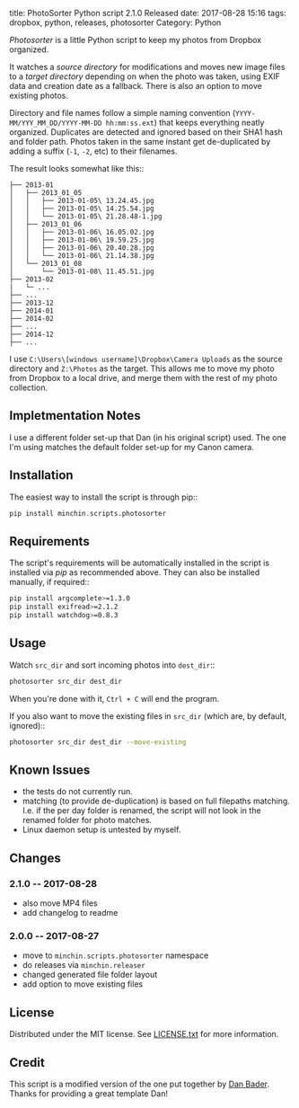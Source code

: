 title: PhotoSorter Python script 2.1.0 Released
date: 2017-08-28 15:16
tags: dropbox, python, releases, photosorter
Category: Python

*Photosorter* is a little Python script to keep my photos from Dropbox organized.

It watches a *source directory* for modifications and moves new image files to
a *target directory* depending on when the photo was taken, using EXIF data and
creation date as a fallback. There is also an option to move existing photos.
<!-- read more -->

Directory and file names follow a simple naming convention
(``YYYY-MM/YYY_MM_DD/YYYY-MM-DD hh:mm:ss.ext``) that keeps everything neatly
organized. Duplicates are detected and ignored based on their SHA1 hash and
folder path. Photos taken in the same instant get de-duplicated by adding a
suffix (``-1``, ``-2``, etc) to their filenames.

The result looks somewhat like this::

    ├── 2013-01
    │   ├── 2013_01_05
    │   │   ├── 2013-01-05\ 13.24.45.jpg
    │   │   ├── 2013-01-05\ 14.25.54.jpg
    │   │   └── 2013-01-05\ 21.28.48-1.jpg
    │   ├── 2013_01_06
    │   │   ├── 2013-01-06\ 16.05.02.jpg
    │   │   ├── 2013-01-06\ 19.59.25.jpg
    │   │   ├── 2013-01-06\ 20.40.28.jpg
    │   │   └── 2013-01-06\ 21.14.38.jpg
    │   └── 2013_01_08
    │       └── 2013-01-08\ 11.45.51.jpg
    ├── 2013-02
    |   └─ ...
    ├── ...
    ├── 2013-12
    ├── 2014-01
    ├── 2014-02
    ├── ...
    ├── 2014-12
    ├── ...

I use ``C:\Users\[windows username]\Dropbox\Camera Uploads`` as the source
directory and ``Z:\Photos`` as the target. This allows me to move my photo from
Dropbox to a local drive, and merge them with the rest of my photo collection.

## Impletmentation Notes

I use a different folder set-up that Dan (in his original script) used. The one
I'm using matches the default folder set-up for my Canon camera.

## Installation

The easiest way to install the script is through pip::

~~~sh
pip install minchin.scripts.photosorter
~~~

## Requirements

The script's requirements will be automatically installed in the script is
installed via *pip* as recommended above. They can also be installed manually,
if required::

~~~sh
pip install argcomplete>=1.3.0
pip install exifread>=2.1.2
pip install watchdog>=0.8.3
~~~

## Usage

Watch `src_dir` and sort incoming photos into ``dest_dir``::

~~~sh
photosorter src_dir dest_dir
~~~

When you're done with it, ``Ctrl + C`` will end the program.

If you also want to move the existing files in ``src_dir`` (which are, by
default, ignored)::

~~~sh
photosorter src_dir dest_dir --move-existing
~~~

## Known Issues

- the tests do not currently run.
- matching (to provide de-duplication) is based on full filepaths matching.
  I.e. if the per day folder is renamed, the script will not look in the
  renamed folder for photo matches.
- Linux daemon setup is untested by myself.

## Changes

### 2.1.0 -- 2017-08-28

- also move MP4 files
- add changelog to readme

### 2.0.0 -- 2017-08-27

- move to ``minchin.scripts.photosorter`` namespace
- do releases via ``minchin.releaser``
- changed generated file folder layout
- add option to move existing files

## License

Distributed under the MIT license. See
[LICENSE.txt](https://raw.githubusercontent.com/MinchinWeb/minchin.scripts.photosorter/master/LICENSE.txt)
for more information.

## Credit

This script is a modified version of the one put together by
[Dan Bader](https://dbader.org/blog/how-to-store-photos-in-the-cloud-and-avoid-vendor-lock-in).
Thanks for providing a great template Dan!
